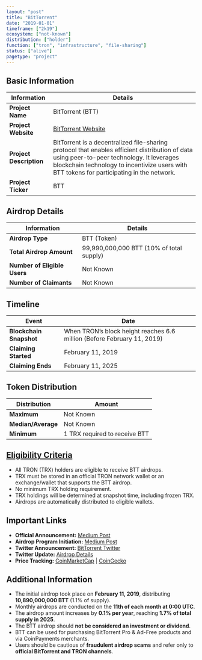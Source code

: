 ```yaml
---
layout: "post"
title: "BitTorrent"
date: "2019-01-01"
timeframe: ["2k19"]
ecosystem: ["not-known"]
distribution: ["holder"]
function: ["tron", "infrastructure", "file-sharing"]
status: ["alive"]
pagetype: "project"
---
```


## Basic Information

| Information             | Details                                                                                                                                                                                                                                  |
| ----------------------- | ---------------------------------------------------------------------------------------------------------------------------------------------------------------------------------------------------------------------------------------- |
| **Project Name**        | BitTorrent (BTT)                                                                                                                                                                                                                         |
| **Project Website**     | [BitTorrent Website](https://www.bittorrent.com)                                                                                                                                                                                         |
| **Project Description** | BitTorrent is a decentralized file-sharing protocol that enables efficient distribution of data using peer-to-peer technology. It leverages blockchain technology to incentivize users with BTT tokens for participating in the network. |
| **Project Ticker**      | BTT                                                                                                                                                                                                                                      |

## Airdrop Details

| Information                  | Details                                  |
| ---------------------------- | ---------------------------------------- |
| **Airdrop Type**             | BTT (Token)                              |
| **Total Airdrop Amount**     | 99,990,000,000 BTT (10% of total supply) |
| **Number of Eligible Users** | Not Known                                |
| **Number of Claimants**      | Not Known                                |

## Timeline

| Event                   | Date                                                                    |
| ----------------------- | ----------------------------------------------------------------------- |
| **Blockchain Snapshot** | When TRON’s block height reaches 6.6 million (Before February 11, 2019) |
| **Claiming Started**    | February 11, 2019                                                       |
| **Claiming Ends**       | February 11, 2025                                                       |

## Token Distribution

| Distribution       | Amount                        |
| ------------------ | ----------------------------- |
| **Maximum**        | Not Known                     |
| **Median/Average** | Not Known                     |
| **Minimum**        | 1 TRX required to receive BTT |

## [Eligibility Criteria](https://medium.com/bittorrent/bittorrent-foundation-unveils-more-details-regarding-bittorrent-btt-airdrops-for-tron-trx-8bbd194f8a87)

- All TRON (TRX) holders are eligible to receive BTT airdrops.
- TRX must be stored in an official TRON network wallet or an exchange/wallet that supports the BTT airdrop.
- No minimum TRX holding requirement.
- TRX holdings will be determined at snapshot time, including frozen TRX.
- Airdrops are automatically distributed to eligible wallets.

## Important Links

- **Official Announcement:** [Medium Post](https://medium.com/bittorrent/bittorrent-foundation-unveils-more-details-regarding-bittorrent-btt-airdrops-for-tron-trx-8bbd194f8a87)
- **Airdrop Program Initiation:** [Medium Post](https://medium.com/bittorrent/bittorrent-btt-airdrop-program-for-tron-trx-holders-initiated-1918d352ebf)
- **Twitter Announcement:** [BitTorrent Twitter](https://x.com/BitTorrent/status/1087027478609170434)
- **Twitter Update:** [Airdrop Details](https://x.com/BitTorrent/status/1095017021727752197)
- **Price Tracking:** [CoinMarketCap](https://coinmarketcap.com/currencies/bittorrent/) |
  [CoinGecko](https://www.coingecko.com/en/coins/bittorrent)

## Additional Information

- The initial airdrop took place on **February 11, 2019**, distributing **10,890,000,000 BTT** (1.1% of supply).
- Monthly airdrops are conducted on the **11th of each month at 0:00 UTC**.
- The airdrop amount increases by **0.1% per year**, reaching **1.7% of total supply in 2025**.
- The BTT airdrop should **not be considered an investment or dividend**.
- BTT can be used for purchasing BitTorrent Pro & Ad-Free products and via CoinPayments merchants.
- Users should be cautious of **fraudulent airdrop scams** and refer only to **official BitTorrent and TRON channels**.
